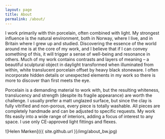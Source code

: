 ```yaml
---
layout: page
title: About
permalink: /about/
---
```


I work primarily with thin porcelain, often combined with light. My strongest influence is the natural environment, both in Norway, where I live, and in Britain where I grew up and studied. Discovering the essence of the world around me is at the core of my work, and I believe that if I can convey something of this, it will trigger a sense of well-being and resonance in others. Much of my work contains contrasts and layers of meaning – a beautiful sculptural object in daylight transformed when illuminated from within, white translucent porcelain offset by heavy black stoneware. I often incorporate hidden details or unexpected elements in my work so there is more to discover than first meets the eye. 

Porcelain is a demanding material to work with, but the resulting whiteness, translucency and strength (despite its fragile appearance) are worth the challenge. I usually prefer a matt unglazed surface, but since the clay is fully vitrified and non-porous, every piece is totally washable. All pieces are completely handmade and can be adjusted to specific requests. My work fits easily into a wide range of interiors, adding a focus of interest to any space.
I use only CE-approved light fittings and flexes.

![Helen Mørken]({{ site.github.url }}/img/about_bw.jpg)
